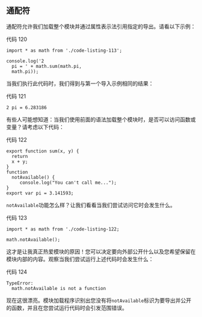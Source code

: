 ## 通配符

通配符允许我们加载整个模块并通过属性表示法引用指定的导出。请看以下示例：

代码 120

```
import * as math from './code-listing-113';

console.log('2
  pi = ' + math.sum(math.pi,
  math.pi));

```

当我们执行此代码时，我们得到与第一个导入示例相同的结果：

代码 121

```
2 pi = 6.283186 

```

有些人可能想知道：当我们使用前面的语法加载整个模块时，是否可以访问函数或变量？请考虑以下代码：

代码 122

```
export function sum(x, y) {
  return
  x + y;
}
function
  notAvailable() {
     console.log("You can't call me...");
}
export var pi = 3.141593;

```

`notAvailable`功能怎么样？让我们看看当我们尝试访问它时会发生什么。

代码 123

```
import * as math from './code-listing-122;

math.notAvailable();

```

这才是让我真正热爱模块的原因！您可以决定要向外部公开什么以及您希望保留在模块内部的内容。观察当我们尝试运行上述代码时会发生什么：

代码 124

```
TypeError:
  math.notAvailable is not a function 

```

现在这很漂亮。模块加载程序识别出您没有将`notAvailable`标识为要导出并公开的函数，并且在您尝试运行代码时会引发范围错误。